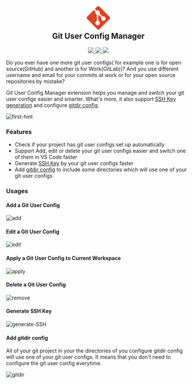 <h2 align="center"><img src="./assets/logo.png" height="64"><br>Git User Config Manager</h2>
<p align="center">
    <a href="https://marketplace.visualstudio.com/items?itemName=luhc228.git-user-config-manager" alt="Marketplace version">
        <img src="https://img.shields.io/visual-studio-marketplace/v/luhc228.git-user-config-manager?color=orange&label=VS%20Code%20Marketplace" />
    </a>
    <a href="https://marketplace.visualstudio.com/items?itemName=luhc228.git-user-config-manager" alt="Marketplace Stars">
        <img src="https://img.shields.io/visual-studio-marketplace/stars/luhc228.git-user-config-manager" />
    </a>
    <a href="https://marketplace.visualstudio.com/items?itemName=luhc228.git-user-config-manager" alt="Marketplace download counts">
        <img src="https://img.shields.io/visual-studio-marketplace/d/luhc228.git-user-config-manager?color=blueviolet&label=Downloads" />
    </a>
</p>

Do you ever have one more git user configs( for example one is for open source(GitHub) and another is for Work(GitLab))? And you use different username and email for your commits at work or for your open source repositories by mistake?

Git User Config Manager extension helps you manage and switch your git user configs easier and smarter. What's more, it also support [SSH Key generation](https://git-scm.com/book/en/v2/Git-on-the-Server-Generating-Your-SSH-Public-Key) and configure [gitdir config](https://git-scm.com/docs/git-config#_conditional_includes).

![first-hint](https://github.com/luhc228/git-user-config-manager-extension/assets/44047106/6a856c35-1d58-4ebc-9d6b-422e8bbc748b)

### Features

- Check if your project has git user configs set up automatically
- Support Add, edit or delete your git user configs easier and switch one of them in VS Code faster
- Generate [SSH Key](https://git-scm.com/book/en/v2/Git-on-the-Server-Generating-Your-SSH-Public-Key) by your git user configs faster
- Add [gitdir config](https://git-scm.com/docs/git-config#_conditional_includes) to include some directories which will use one of your git user configs

### Usages

#### Add a Git User Config

![add](https://github.com/luhc228/git-user-config-manager-extension/assets/44047106/04e60ae6-3c29-4cfb-8bd4-3878b4247dbf)

#### Edit a Git User Config

![edit](https://github.com/luhc228/git-user-config-manager-extension/assets/44047106/501b9cce-80a7-44af-b329-fa5942804b72)

#### Apply a Git User Config to Current Workspace

![apply](https://github.com/luhc228/git-user-config-manager-extension/assets/44047106/cadc688c-d54b-4a58-9cde-040dd80300f8)

#### Delete a Git User Config

![remove](https://github.com/luhc228/git-user-config-manager-extension/assets/44047106/9fcd65d2-89ab-4c05-a416-0cc5c3f2ae44)

#### Generate SSH Key

![generate-SSH](https://github.com/luhc228/git-user-config-manager-extension/assets/44047106/ab3aed74-295f-49c9-b74f-419f5d431971)

#### Add gitdir config

All of your git project in your the directories of you configure gitdir config will use one of your git user configs. It means that you don't need to configure the git user config everytime.

![gitdir](https://github.com/luhc228/git-user-config-manager-extension/assets/44047106/96d224be-646f-4d5f-a406-a5ae79e41aeb)
